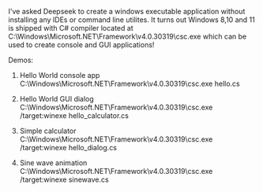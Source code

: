 I've asked Deepseek to create a windows executable application
without installing any IDEs or command line utilites. It turns out
Windows 8,10 and 11 is shipped with C# compiler located at
C:\Windows\Microsoft.NET\Framework\v4.0.30319\csc.exe
which can be used to create console and GUI applications!

Demos:
1) Hello World console app
C:\Windows\Microsoft.NET\Framework\v4.0.30319\csc.exe hello.cs

2) Hello World GUI dialog
C:\Windows\Microsoft.NET\Framework\v4.0.30319\csc.exe /target:winexe hello_calculator.cs

3) Simple calculator
C:\Windows\Microsoft.NET\Framework\v4.0.30319\csc.exe /target:winexe hello_dialog.cs

4) Sine wave animation
C:\Windows\Microsoft.NET\Framework\v4.0.30319\csc.exe /target:winexe sinewave.cs
